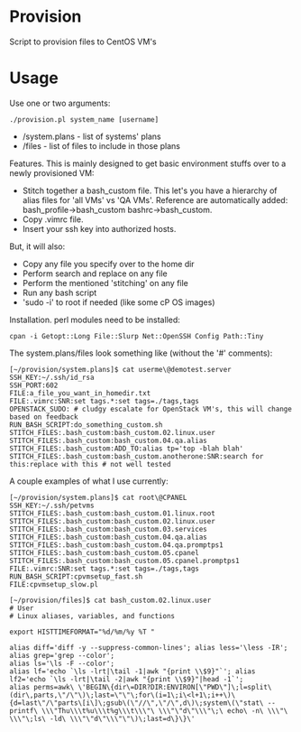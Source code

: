 Provision
==========

Script to provision files to CentOS VM's

# Usage
Use one or two arguments:
```
./provision.pl system_name [username]
```
- /system.plans - list of systems' plans
- /files - list of files to include in those plans

Features. This is mainly designed to get basic environment stuffs over to a newly provisioned VM: 
- Stitch together a bash_custom file.  This let's you have a hierarchy of alias files for 'all VMs' vs 'QA VMs'.  Reference are automatically added: bash_profile->bash_custom bashrc->bash_custom.
- Copy .vimrc file.
- Insert your ssh key into authorized hosts.

But, it will also:
- Copy any file you specify over to the home dir
- Perform search and replace on any file
- Perform the mentioned 'stitching' on any file
- Run any bash script
- 'sudo -i' to root if needed (like some cP OS images)

Installation.
perl modules need to be installed:
```
cpan -i Getopt::Long File::Slurp Net::OpenSSH Config Path::Tiny
```

The system.plans/files look something like (without the '#' comments):
```
[~/provision/system.plans]$ cat userme\@demotest.server
SSH_KEY:~/.ssh/id_rsa
SSH_PORT:602
FILE:a_file_you_want_in_homedir.txt
FILE:.vimrc:SNR:set tags.*:set tags=./tags,tags
OPENSTACK_SUDO: # cludgy escalate for OpenStack VM's, this will change based on feedback
RUN_BASH_SCRIPT:do_something_custom.sh
STITCH_FILES:.bash_custom:bash_custom.02.linux.user
STITCH_FILES:.bash_custom:bash_custom.04.qa.alias
STITCH_FILES:.bash_custom:ADD_TO:alias tp='top -blah blah'
STITCH_FILES:.bash_custom:bash_custom.anotherone:SNR:search for this:replace with this # not well tested
```

A couple examples of what I use currently:
```
[~/provision/system.plans]$ cat root\@CPANEL 
SSH_KEY:~/.ssh/petvms
STITCH_FILES:.bash_custom:bash_custom.01.linux.root
STITCH_FILES:.bash_custom:bash_custom.02.linux.user
STITCH_FILES:.bash_custom:bash_custom.03.services
STITCH_FILES:.bash_custom:bash_custom.04.qa.alias
STITCH_FILES:.bash_custom:bash_custom.04.qa.promptps1
STITCH_FILES:.bash_custom:bash_custom.05.cpanel
STITCH_FILES:.bash_custom:bash_custom.05.cpanel.promptps1
FILE:.vimrc:SNR:set tags.*:set tags=./tags,tags
RUN_BASH_SCRIPT:cpvmsetup_fast.sh
FILE:cpvmsetup_slow.pl
```
```
[~/provision/files]$ cat bash_custom.02.linux.user 
# User
# Linux aliases, variables, and functions

export HISTTIMEFORMAT="%d/%m/%y %T "

alias diff='diff -y --suppress-common-lines'; alias less='\less -IR'; alias grep='grep --color'; 
alias ls='\ls -F --color';
alias lf='echo `\ls -lrt|\tail -1|awk "{print \\$9}"`'; alias lf2='echo `\ls -lrt|\tail -2|awk "{print \\$9}"|head -1`';
alias perms=awk\ \'BEGIN\{dir\=DIR?DIR:ENVIRON[\"PWD\"]\;l=split\(dir\,parts,\"/\"\)\;last=\"\"\;for\(i=1\;i\<l+1\;i++\)\{d=last\"/\"parts\[i\]\;gsub\(\"//\",\"/\",d\)\;system\(\"stat\ --printf\ \\\"Thu\\\t%u\\\t%g\\\t\\\"\ \\\"\"d\"\\\"\;\ echo\ -n\ \\\"\ \\\"\;ls\ -ld\ \\\"\"d\"\\\"\"\)\;last=d\}\}\'
```
